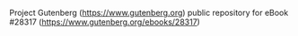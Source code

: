 Project Gutenberg (https://www.gutenberg.org) public repository for eBook #28317 (https://www.gutenberg.org/ebooks/28317)

